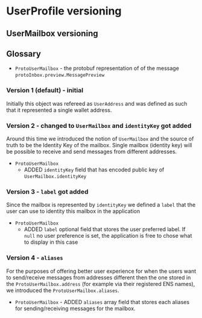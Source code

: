 # UserProfile versioning

## UserMailbox versioning

## Glossary

-   `ProtoUserMailbox` - the protobuf representation of of the message `protoInbox.preview.MessagePreview`

### Version 1 (default) - initial

Initially this object was refereed as `UserAddress` and was defined as such that it represented a single wallet address.

### Version 2 - changed to `UserMailbox` and `identityKey` got added

Around this time we introduced the notion of `UserMailbox` and the source of truth to be the Identity Key of the mailbox. Single mailbox (identity key) will be possible to receive and send messages from different addresses.

-   `ProtoUserMailbox`
    -   ADDED `identityKey` field that has encoded public key of `UserMailbox.identityKey`

### Version 3 - `label` got added

Since the mailbox is represented by `identityKey` we defined a `label` that the user can use to identity this mailbox in the application

-   `ProtoUserMailbox`
    -   ADDED `label` optional field that stores the user preferred label. If `null` no user preference is set, the application is free to chose what to display in this case

### Version 4 - `aliases`

For the purposes of offering better user experience for when the users want to send/receive messages from addresses different then the one stored in the `ProtoUserMailbox.address` (for example via their registered ENS names), we introduced the `ProtoUserMailbox.aliases`.

-   `ProtoUserMailbox` - ADDED `aliases` array field that stores each aliases for sending/receiving messages for the mailbox.
